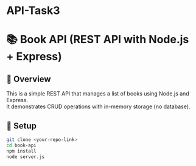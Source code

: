 # API-Task3
# 📚 Book API (REST API with Node.js + Express)

## 🚀 Overview
This is a simple REST API that manages a list of books using Node.js and Express.  
It demonstrates CRUD operations with in-memory storage (no database).

## 🔧 Setup
```bash
git clone <your-repo-link>
cd book-api
npm install
node server.js
